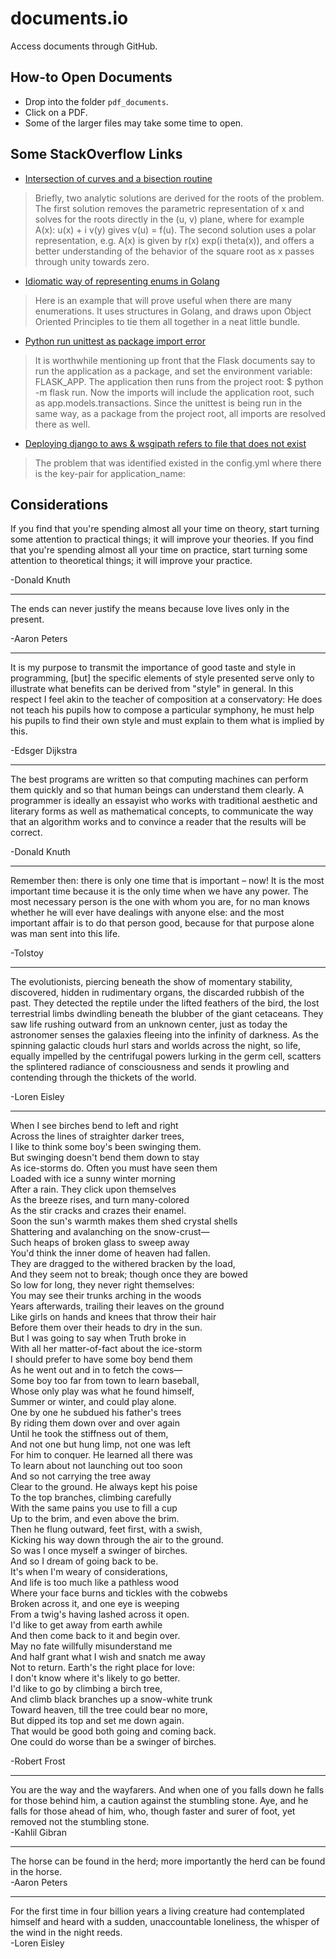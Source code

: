 # documents.io
Access documents through GitHub.

## How-to Open Documents

- Drop into the folder `pdf_documents`.
- Click on a PDF.
- Some of the larger files may take some time to open.

## Some StackOverflow Links

- [Intersection of curves and a bisection routine](https://stackoverflow.com/questions/31102754/find-intersection-of-ax-and-by-in-complex-plane-plus-corr-x-and-y/31225836#31225836)

>Briefly, two analytic solutions are derived for the roots of the problem. The first solution removes the parametric representation of x and solves for the roots directly in the (u, v) plane, where for example A(x): u(x) + i v(y) gives v(u) = f(u). The second solution uses a polar representation, e.g. A(x) is given by r(x) exp(i theta(x)), and offers a better understanding of the behavior of the square root as x passes through unity towards zero. 

- [Idiomatic way of representing enums in Golang](https://stackoverflow.com/questions/14426366/what-is-an-idiomatic-way-of-representing-enums-in-go/56807462#56807462)

> Here is an example that will prove useful when there are many enumerations. It uses structures in Golang, and draws upon Object Oriented Principles to tie them all together in a neat little bundle. 

- [Python run unittest as package import error](https://stackoverflow.com/questions/47935707/python-run-unittest-as-package-import-error/47944461#47944461)

> It is worthwhile mentioning up front that the Flask documents say to run the application as a package, and set the environment variable: FLASK_APP. The application then runs from the project root: $ python -m flask run. Now the imports will include the application root, such as app.models.transactions. Since the unittest is being run in the same way, as a package from the project root, all imports are resolved there as well.

- [Deploying django to aws & wsgipath refers to file that does not exist](https://stackoverflow.com/questions/29395875/deploying-django-to-aws-wsgipath-refers-to-a-file-that-does-not-exist/29981741#29981741)

> The problem that was identified existed in the config.yml where there is the key-pair for application_name:


## Considerations

If you find that you're spending almost all your time on theory, start turning some attention to practical things; it will improve your theories. If you find that you're spending almost all your time on practice, start turning some attention to theoretical things; it will improve your practice.  

-Donald Knuth

---

The ends can never justify the means because love lives only in the present.  

-Aaron Peters

---

It is my purpose to transmit the importance of good taste and style in programming, [but] the specific elements of style presented serve only to illustrate what benefits can be derived from "style" in general. In this respect I feel akin to the teacher of composition at a conservatory: He does not teach his pupils how to compose a particular symphony, he must help his pupils to find their own style and must explain to them what is implied by this.  

-Edsger Dijkstra  

---

The best programs are written so that computing machines can perform them quickly and so that human beings can understand them clearly. A programmer is ideally an essayist who works with traditional aesthetic and literary forms as well as mathematical concepts, to communicate the way that an algorithm works and to convince a reader that the results will be correct.  

-Donald Knuth

---

Remember then: there is only one time that is important – now! It is the most important time because it is the only time when we have any power. The most necessary person is the one with whom you are, for no man knows whether he will ever have dealings with anyone else: and the most important affair is to do that person good, because for that purpose alone was man sent into this life.  

-Tolstoy

---

The evolutionists, piercing beneath the show of momentary stability, discovered, hidden in rudimentary organs, the discarded rubbish of the past. They detected the reptile under the lifted feathers of the bird, the lost terrestrial limbs dwindling beneath the blubber of the giant cetaceans. They saw life rushing outward from an unknown center, just as today the astronomer senses the galaxies fleeing into the infinity of darkness. As the spinning galactic clouds hurl stars and worlds across the night, so life, equally impelled by the centrifugal powers lurking in the germ cell, scatters the splintered radiance of consciousness and sends it prowling and contending through the thickets of the world.

-Loren Eisley

---

When I see birches bend to left and right  
Across the lines of straighter darker trees,  
I like to think some boy's been swinging them.  
But swinging doesn't bend them down to stay  
As ice-storms do. Often you must have seen them  
Loaded with ice a sunny winter morning  
After a rain. They click upon themselves  
As the breeze rises, and turn many-colored  
As the stir cracks and crazes their enamel.  
Soon the sun's warmth makes them shed crystal shells  
Shattering and avalanching on the snow-crust—  
Such heaps of broken glass to sweep away   
You'd think the inner dome of heaven had fallen.  
They are dragged to the withered bracken by the load,  
And they seem not to break; though once they are bowed  
So low for long, they never right themselves:  
You may see their trunks arching in the woods  
Years afterwards, trailing their leaves on the ground  
Like girls on hands and knees that throw their hair  
Before them over their heads to dry in the sun.  
But I was going to say when Truth broke in  
With all her matter-of-fact about the ice-storm  
I should prefer to have some boy bend them  
As he went out and in to fetch the cows—  
Some boy too far from town to learn baseball,  
Whose only play was what he found himself,  
Summer or winter, and could play alone.  
One by one he subdued his father's trees  
By riding them down over and over again  
Until he took the stiffness out of them,  
And not one but hung limp, not one was left  
For him to conquer. He learned all there was  
To learn about not launching out too soon  
And so not carrying the tree away  
Clear to the ground. He always kept his poise  
To the top branches, climbing carefully  
With the same pains you use to fill a cup  
Up to the brim, and even above the brim.  
Then he flung outward, feet first, with a swish,  
Kicking his way down through the air to the ground.  
So was I once myself a swinger of birches.  
And so I dream of going back to be.  
It's when I'm weary of considerations,  
And life is too much like a pathless wood  
Where your face burns and tickles with the cobwebs  
Broken across it, and one eye is weeping  
From a twig's having lashed across it open.  
I'd like to get away from earth awhile  
And then come back to it and begin over.  
May no fate willfully misunderstand me  
And half grant what I wish and snatch me away  
Not to return. Earth's the right place for love:  
I don't know where it's likely to go better.  
I'd like to go by climbing a birch tree,  
And climb black branches up a snow-white trunk  
Toward heaven, till the tree could bear no more,  
But dipped its top and set me down again.  
That would be good both going and coming back.  
One could do worse than be a swinger of birches.    

-Robert Frost

---

You are the way and the wayfarers. And when one of you falls down he falls for those behind him, a caution against the stumbling stone. Aye, and he falls for those ahead of him, who, though faster and surer of foot, yet removed not the stumbling stone.  
-Kahlil Gibran

---

The horse can be found in the herd; more importantly the herd can be found in the horse.  
-Aaron Peters

---

For the first time in four billion years a living creature had contemplated himself and heard with a sudden, unaccountable loneliness, the whisper of the wind in the night reeds.  
-Loren Eisley

